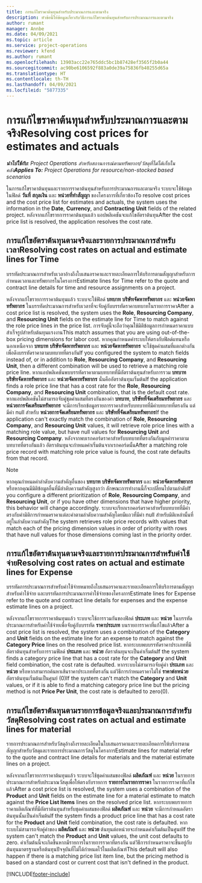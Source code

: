 ```yaml
---
title: การแก้ไขราคาต้นทุนสำหรับประมาณการและตามจริง
description: หัวข้อนี้ให้ข้อมูลเกี่ยวกับวิธีการแก้ไขราคาต้นทุนสำหรับการประมาณการและตามจริง
author: rumant
manager: Annbe
ms.date: 04/09/2021
ms.topic: article
ms.service: project-operations
ms.reviewer: kfend
ms.author: rumant
ms.openlocfilehash: 13903acc22e765ddc5bc1b87428ef3565f2b0a44
ms.sourcegitcommit: ac90be6106592f883a0de39a75836fb40255d65a
ms.translationtype: HT
ms.contentlocale: th-TH
ms.lasthandoff: 04/09/2021
ms.locfileid: "5877335"
---
```

# <a name="resolving-cost-prices-for-estimates-and-actuals"></a><span data-ttu-id="d1e55-103">การแก้ไขราคาต้นทุนสำหรับประมาณการและตามจริง</span><span class="sxs-lookup"><span data-stu-id="d1e55-103">Resolving cost prices for estimates and actuals</span></span>

<span data-ttu-id="d1e55-104">_**นำไปใช้กับ:** Project Operations สำหรับสถานการณ์ตามทรัพยากร/วัสดุที่ไม่ได้เก็บในคลัง_</span><span class="sxs-lookup"><span data-stu-id="d1e55-104">_**Applies To:** Project Operations for resource/non-stocked based scenarios_</span></span>

<span data-ttu-id="d1e55-105">ในการแก้ไขราคาต้นทุนและรายการราคาต้นทุนสำหรับการประมาณการและตามจริง ระบบจะใช้ข้อมูลในฟิลด์ **วันที่** **สกุลเงิน** และ **หน่วยที่ทำสัญญา** ของโครงการที่เกี่ยวข้อง</span><span class="sxs-lookup"><span data-stu-id="d1e55-105">To resolve cost prices and the cost price list for estimates and actuals, the system uses the information in the **Date**, **Currency**, and **Contracting Unit** fields of the related project.</span></span> <span data-ttu-id="d1e55-106">หลังจากแก้ไขรายการราคาต้นทุนแล้ว แอปพลิเคชันจะแก้ไขอัตราต้นทุน</span><span class="sxs-lookup"><span data-stu-id="d1e55-106">After the cost price list is resolved, the application resolves the cost rate.</span></span>

## <a name="resolving-cost-rates-on-actual-and-estimate-lines-for-time"></a><span data-ttu-id="d1e55-107">การแก้ไขอัตราต้นทุนตามจริงและรายการประมาณการสำหรับเวลา</span><span class="sxs-lookup"><span data-stu-id="d1e55-107">Resolving cost rates on actual and estimate lines for Time</span></span>

<span data-ttu-id="d1e55-108">บรรทัดประมาณการสำหรับเวลาอ้างถึงใบเสนอราคาและรายละเอียดการให้บริการตามสัญญาสำหรับการกำหนดเวลาและทรัพยากรในโครงการ</span><span class="sxs-lookup"><span data-stu-id="d1e55-108">Estimate lines for Time refer to the quote and contract line details for time and resource assignments on a project.</span></span>

<span data-ttu-id="d1e55-109">หลังจากแก้ไขรายการราคาต้นทุนแล้ว ระบบจะใช้ฟิลด์ **บทบาท** **บริษัทจัดหาทรัพยากร** และ **หน่วยจัดหาทรัพยากร** ในบรรทัดประมาณการสำหรับเวลาที่จะจับคู่กับบรรทัดราคาบทบาทในรายการราคา</span><span class="sxs-lookup"><span data-stu-id="d1e55-109">After a cost price list is resolved, the system uses the **Role**, **Resourcing Company**, and **Resourcing Unit** fields on the estimate line for Time to match against the role price lines in the price list.</span></span> <span data-ttu-id="d1e55-110">การจับคู่นี้จะถือว่าคุณใช้มิติข้อมูลการกำหนดราคาแบบสำเร็จรูปสำหรับต้นทุนแรงงาน</span><span class="sxs-lookup"><span data-stu-id="d1e55-110">This match assumes that you are using out-of-the-box pricing dimensions for labor cost.</span></span> <span data-ttu-id="d1e55-111">หากคุณกำหนดค่าระบบให้ตรงกับฟิลด์แทนหรือนอกเหนือจาก **บทบาท** **บริษัทจัดหาทรัพยากร** และ **หน่วยจัดหาทรัพยากร** จะใช้ชุดค่าผสมที่แตกต่างกันเพื่อดึงบรรทัดราคาตามบทบาทที่ตรงกัน</span><span class="sxs-lookup"><span data-stu-id="d1e55-111">If you configured the system to match fields instead of, or in addition to **Role**, **Resourcing Company**, and **Resourcing Unit**, then a different combination will be used to retrieve a matching role price line.</span></span> <span data-ttu-id="d1e55-112">หากแอปพลิเคชันพบบรรทัดราคาตามบทบาทที่มีอัตราต้นทุนสำหรับการรวม **บทบาท** **บริษัทจัดหาทรัพยากร** และ **หน่วยจัดหาทรัพยากร** นั่นคืออัตราต้นทุนเริ่มต้น</span><span class="sxs-lookup"><span data-stu-id="d1e55-112">If the application finds a role price line that has a cost rate for the **Role**, **Resourcing Company**, and **Resourcing Unit** combination, that is the default cost rate.</span></span> <span data-ttu-id="d1e55-113">หากแอปพลิเคชันไม่สามารถจับคู่ชุดค่าผสมที่ตรงกันของค่า **บทบาท**, **บริษัทที่จัดเตรียมทรัพยากร** และ **หน่วยการจัดเตรียมทรัพยากร** จะมีการเรียกข้อมูลรายการราคาสำหรับบทบาทที่มีค่าบทบาทที่ตรงกัน แต่มีค่า null สำหรับ **หน่วยการจัดเตรียมทรัพยากร** และ **บริษัทที่จัดเตรียมทรัพยากร**</span><span class="sxs-lookup"><span data-stu-id="d1e55-113">If the application can't exactly match the combination of **Role**, **Resourcing Company**, and **Resourcing Unit** values, it will retrieve role price lines with a matching role value, but have null values for **Resourcing Unit** and **Resourcing Company**.</span></span> <span data-ttu-id="d1e55-114">หลังจากพบเรกคอร์ดราคาสำหรับบทบาทที่ตรงกันกับมูลค่าราคาตามบทบาทที่ตรงกันแล้ว อัตราต้นทุนจะกำหนดค่าเริ่มต้นจากเรกคอร์ดนั้น</span><span class="sxs-lookup"><span data-stu-id="d1e55-114">After a matching role price record with matching role price value is found, the cost rate defaults from that record.</span></span> 

> [!NOTE]
> <span data-ttu-id="d1e55-115">หากคุณกำหนดค่าลำดับความสำคัญอื่นของ **บทบาท** **บริษัทจัดหาทรัพยากร** และ **หน่วยจัดหาทรัพยากร** หรือหากคุณมีมิติข้อมูลอื่นที่มีลำดับความสำคัญสูงกว่า ลักษณะการทำงานนี้ก็จะเปลี่ยนไปตามลำดับ</span><span class="sxs-lookup"><span data-stu-id="d1e55-115">If you configure a different prioritization of **Role**, **Resourcing Company**, and **Resourcing Unit**, or if you have other dimensions that have higher priority, this behavior will change accordingly.</span></span> <span data-ttu-id="d1e55-116">ระบบจะเรียกเรกคอร์ดราคาสำหรับบทบาทที่มีค่าตรงกับค่ามิติการกำหนดราคาแต่ละค่าตามลำดับความสำคัญโดยมีแถวที่มีค่า null สำหรับมิติเหล่านั้นที่อยู่ในลำดับความสำคัญ</span><span class="sxs-lookup"><span data-stu-id="d1e55-116">The system retrieves role price records with values that match each of the pricing dimension values in order of priority with rows that have null values for those dimensions coming last in the priority order.</span></span>

## <a name="resolving-cost-rates-on-actual-and-estimate-lines-for-expense"></a><span data-ttu-id="d1e55-117">การแก้ไขอัตราต้นทุนตามจริงและรายการประมาณการสำหรับค่าใช้จ่าย</span><span class="sxs-lookup"><span data-stu-id="d1e55-117">Resolving cost rates on actual and estimate lines for Expense</span></span>

<span data-ttu-id="d1e55-118">บรรทัดการประมาณการสำหรับค่าใช้จ่ายหมายถึงใบเสนอราคาและรายละเอียดการให้บริการตามสัญญาสำหรับค่าใช้จ่าย และบรรทัดการประมาณการค่าใช้จ่ายของโครงการ</span><span class="sxs-lookup"><span data-stu-id="d1e55-118">Estimate lines for Expense refer to the quote and contract line details for expenses and the expense estimate lines on a project.</span></span>

<span data-ttu-id="d1e55-119">หลังจากแก้ไขรายการราคาต้นทุนแล้ว ระบบจะใช้การรวมกันของฟิลด์ **ประเภท** และ **หน่วย** ในบรรทัดประมาณการสำหรับค่าใช้จ่ายเพื่อจับคู่กับบรรทัด **ราคาประเภท** บนรายการราคาที่แก้ไขแล้ว</span><span class="sxs-lookup"><span data-stu-id="d1e55-119">After a cost price list is resolved, the system uses a combination of the **Category** and **Unit** fields on the estimate line for an expense to match against the **Category Price** lines on the resolved price list.</span></span> <span data-ttu-id="d1e55-120">หากระบบพบบรรทัดราคาประเภทที่มีอัตราต้นทุนสำหรับการรวมฟิลด์ **ประเภท** และ **หน่วย** อัตราต้นทุนจะเป็นค่าเริ่มต้น</span><span class="sxs-lookup"><span data-stu-id="d1e55-120">If the system finds a category price line that has a cost rate for the **Category** and **Unit** field combination, the cost rate is defaulted.</span></span> <span data-ttu-id="d1e55-121">หากระบบไม่สามารถจับคู่ค่า **ประเภท** และ **หน่วย** หรือหากสามารถค้นหาเส้นราคาประเภทที่ตรงกัน แต่วิธีการกำหนดราคาไม่ใช่ **ราคาต่อหน่วย** อัตราต้นทุนเริ่มต้นเป็นศูนย์ (0)</span><span class="sxs-lookup"><span data-stu-id="d1e55-121">If the system can't match the **Category** and **Unit** values, or if it is able to find a matching category price line but the pricing method is not **Price Per Unit**, the cost rate is defaulted to zero(0).</span></span>

## <a name="resolving-cost-rates-on-actual-and-estimate-lines-for-material"></a><span data-ttu-id="d1e55-122">การแก้ไขอัตราต้นทุนตามรายการข้อมูลจริงและประมาณการสำหรับวัสดุ</span><span class="sxs-lookup"><span data-stu-id="d1e55-122">Resolving cost rates on actual and estimate lines for material</span></span>

<span data-ttu-id="d1e55-123">รายการประมาณการสำหรับวัสดุอ้างถึงรายละเอียดในใบเสนอราคาและรายละเอียดการให้บริการตามสัญญาสำหรับวัสดุและรายการประมาณการวัสดุในโครงการ</span><span class="sxs-lookup"><span data-stu-id="d1e55-123">Estimate lines for material refer to the quote and contract line details for materials and the material estimate lines on a project.</span></span>

<span data-ttu-id="d1e55-124">หลังจากแก้ไขรายการราคาต้นทุนแล้ว ระบบจะใช้ชุดค่าผสมของฟิลด์ **ผลิตภัณฑ์** และ **หน่วย** ในรายการประมาณการสำหรับประมาณวัสดุเพื่อให้ตรงกับรายการ **รายการในรายการราคา** ในรายการราคาที่แก้ไขแล้ว</span><span class="sxs-lookup"><span data-stu-id="d1e55-124">After a cost price list is resolved, the system uses a combination of the **Product** and **Unit** fields on the estimate line for a material estimate to match against the **Price List Items** lines on the resolved price list.</span></span> <span data-ttu-id="d1e55-125">หากระบบพบรายการราคาผลิตภัณฑ์ที่มีอัตราต้นทุนสำหรับชุดค่าผสมของฟิลด์ **ผลิตภัณฑ์** และ **หน่วย** จะมีการกำหนดอัตราต้นทุนนั้นเป็นค่าเริ่มต้น</span><span class="sxs-lookup"><span data-stu-id="d1e55-125">If the system finds a product price line that has a cost rate for the **Product** and **Unit** field combination, the cost rate is defaulted.</span></span> <span data-ttu-id="d1e55-126">หากระบบไม่สามารถจับคู่ค่าของ **ผลิตภัณฑ์** และ **หน่วย** ต้นทุนต่อหน่วยจะกำหนดค่าเริ่มต้นเป็นศูนย์</span><span class="sxs-lookup"><span data-stu-id="d1e55-126">If the system can't match the **Product** and **Unit** values, the unit cost defaults to zero.</span></span> <span data-ttu-id="d1e55-127">ค่าเริ่มต้นนี้จะเกิดขึ้นหากมีรายการในรายการราคาที่ตรงกัน แต่วิธีการกำหนดราคาจะขึ้นอยู่กับต้นทุนมาตรฐานหรือต้นทุนปัจจุบันที่ไม่ได้กำหนดไว้ในผลิตภัณฑ์</span><span class="sxs-lookup"><span data-stu-id="d1e55-127">This default will also happen if there is a matching price list item line, but the pricing method is based on a standard cost or current cost that isn't defined in the product.</span></span>

[!INCLUDE[footer-include](../includes/footer-banner.md)]
